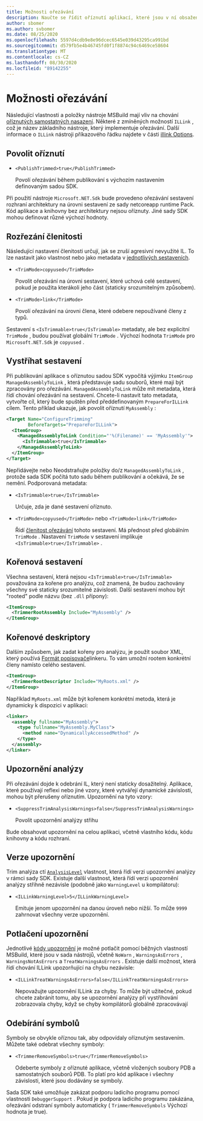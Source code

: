 ```yaml
---
title: Možnosti ořezávání
description: Naučte se řídit oříznutí aplikací, které jsou v ní obsažené.
author: sbomer
ms.author: svbomer
ms.date: 08/25/2020
ms.openlocfilehash: 5597d4cdb9e8e96dcec6545e039d43295ca991bd
ms.sourcegitcommit: d579fb5e4b46745fd0f1f8874c94c6469ce58604
ms.translationtype: MT
ms.contentlocale: cs-CZ
ms.lasthandoff: 08/30/2020
ms.locfileid: "89142255"
---
```

# <a name="trimming-options"></a>Možnosti ořezávání

Následující vlastnosti a položky nástroje MSBuild mají vliv na chování [oříznutých samostatných nasazení](trim-self-contained.md). Některé z zmíněných možností `ILLink` , což je název základního nástroje, který implementuje ořezávání. Další informace o `ILLink` nástroji příkazového řádku najdete v části [illink Options](https://github.com/mono/linker/blob/master/docs/illink-options.md).

## <a name="enable-trimming"></a>Povolit oříznutí

- `<PublishTrimmed>true</PublishTrimmed>`

   Povolí ořezávání během publikování s výchozím nastavením definovaným sadou SDK.

Při použití nástroje `Microsoft.NET.Sdk` bude provedeno ořezávání sestavení rozhraní architektury na úrovni sestavení ze sady netcoreapp runtime Pack. Kód aplikace a knihovny bez architektury nejsou oříznuty. Jiné sady SDK mohou definovat různé výchozí hodnoty.

## <a name="trimming-granularity"></a>Rozřezání členitosti

Následující nastavení členitosti určují, jak se zruší agresivní nevyužité IL. To lze nastavit jako vlastnost nebo jako metadata v [jednotlivých sestaveních](#Trimmed-assemblies).

- `<TrimMode>copyused</TrimMode>`

   Povolit ořezávání na úrovni sestavení, které uchová celé sestavení, pokud je použita kterákoli jeho část (staticky srozumitelným způsobem).

- `<TrimMode>link</TrimMode>`

    Povolí ořezávání na úrovni člena, které odebere nepoužívané členy z typů.

Sestavení s `<IsTrimmable>true</IsTrimmable>` metadaty, ale bez explicitní `TrimMode` , budou používat globální `TrimMode` . Výchozí hodnota `TrimMode` pro `Microsoft.NET.Sdk` je `copyused` .

## <a name="trimmed-assemblies"></a>Vystříhat sestavení

Při publikování aplikace s oříznutou sadou SDK vypočítá výjimku `ItemGroup` `ManagedAssemblyToLink` , která představuje sadu souborů, které mají být zpracovány pro ořezávání. `ManagedAssemblyToLink` může mít metadata, která řídí chování ořezávání na sestavení. Chcete-li nastavit tato metadata, vytvořte cíl, který bude spuštěn před předdefinovaným `PrepareForILLink` cílem. Tento příklad ukazuje, jak povolit oříznutí `MyAssembly` :

```xml
<Target Name="ConfigureTrimming"
        BeforeTargets="PrepareForILLink">
  <ItemGroup>
    <ManagedAssemblyToLink Condition="'%(Filename)' == 'MyAssembly'">
      <IsTrimmable>true</IsTrimmable>
    </ManagedAssemblyToLink>
  </ItemGroup>
</Target>
```

Nepřidávejte nebo Neodstraňujte položky do/z `ManagedAssemblyToLink` , protože sada SDK počítá tuto sadu během publikování a očekává, že se nemění. Podporovaná metadata:

- `<IsTrimmable>true</IsTrimmable>`

  Určuje, zda je dané sestavení oříznuto.

- `<TrimMode>copyused</TrimMode>` nebo `<TrimMode>link</TrimMode>`

  Řídí [členitost ořezávání](#Trimming-granularity) tohoto sestavení. Má přednost před globálním `TrimMode` . Nastavení `TrimMode` v sestavení implikuje `<IsTrimmable>true</IsTrimmable>` .

## <a name="root-assemblies"></a>Kořenová sestavení

Všechna sestavení, která nejsou `<IsTrimmable>true</IsTrimmable>` považována za kořene pro analýzu, což znamená, že budou zachovány všechny své staticky srozumitelné závislosti. Další sestavení mohou být "rooted" podle názvu (bez `.dll` přípony):

```xml
<ItemGroup>
  <TrimmerRootAssembly Include="MyAssembly" />
</ItemGroup>
```

## <a name="root-descriptors"></a>Kořenové deskriptory

Dalším způsobem, jak zadat kořeny pro analýzu, je použít soubor XML, který používá [Formát popisovače](https://github.com/mono/linker/blob/master/docs/data-formats.md#descriptor-format)linkeru. To vám umožní rootem konkrétní členy namísto celého sestavení.

```xml
<ItemGroup>
  <TrimmerRootDescriptor Include="MyRoots.xml" />
</ItemGroup>
```

Například `MyRoots.xml` může být kořenem konkrétní metoda, která je dynamicky k dispozici v aplikaci:

```xml
<linker>
  <assembly fullname="MyAssembly">
    <type fullname="MyAssembly.MyClass">
      <method name="DynamicallyAccessedMethod" />
    </type>
  </assembly>
</linker>
```

## <a name="analysis-warnings"></a>Upozornění analýzy

Při ořezávání dojde k odebrání IL, který není staticky dosažitelný. Aplikace, které používají reflexi nebo jiné vzory, které vytvářejí dynamické závislosti, mohou být přerušeny oříznutím. Upozornění na tyto vzory:

- `<SuppressTrimAnalysisWarnings>false</SuppressTrimAnalysisWarnings>`

    Povolit upozornění analýzy střihu

Bude obsahovat upozornění na celou aplikaci, včetně vlastního kódu, kódu knihovny a kódu rozhraní.

## <a name="warning-versions"></a>Verze upozornění

Trim analýza ctí [`AnalysisLevel`](../project-sdk/msbuild-props.md#AnalysisLevel) vlastnost, která řídí verzi upozornění analýzy v rámci sady SDK. Existuje další vlastnost, která řídí verzi upozornění analýzy střihně nezávisle (podobně jako `WarningLevel` u kompilátoru):

- `<ILLinkWarningLevel>5</ILLinkWarningLevel>`

    Emituje jenom upozornění na danou úroveň nebo nižší. To může `9999` zahrnovat všechny verze upozornění.

## <a name="suppressing-warnings"></a>Potlačení upozornění

Jednotlivé [kódy upozornění](https://github.com/mono/linker/blob/master/docs/error-codes.md#warning-codes) je možné potlačit pomocí běžných vlastností MSBuild, které jsou v sada nástrojů, včetně `NoWarn` , `WarningsAsErrors` , `WarningsNotAsErrors` a `TreatWarningsAsErrors` . Existuje další možnost, která řídí chování ILLink upozorňující na chybu nezávisle:

- `<ILLinkTreatWarningsAsErrors>false</ILLinkTreatWarningsAsErrors>`

    Nepovažujte upozornění ILLink za chyby. To může být užitečné, pokud chcete zabránit tomu, aby se upozornění analýzy při vystřihování zobrazovala chyby, když se chyby kompilátorů globálně zpracovávají

## <a name="removing-symbols"></a>Odebírání symbolů

Symboly se obvykle oříznou tak, aby odpovídaly oříznutým sestavením. Můžete také odebrat všechny symboly:

- `<TrimmerRemoveSymbols>true</TrimmerRemoveSymbols>`

    Odeberte symboly z oříznuté aplikace, včetně vložených soubory PDB a samostatných souborů PDB. To platí pro kód aplikace i všechny závislosti, které jsou dodávány se symboly.

Sada SDK také umožňuje zakázat podporu ladicího programu pomocí vlastnosti `DebuggerSupport` . Pokud je podpora ladicího programu zakázána, ořezávání odstraní symboly automaticky ( `TrimmerRemoveSymbols` Výchozí hodnota je true).
